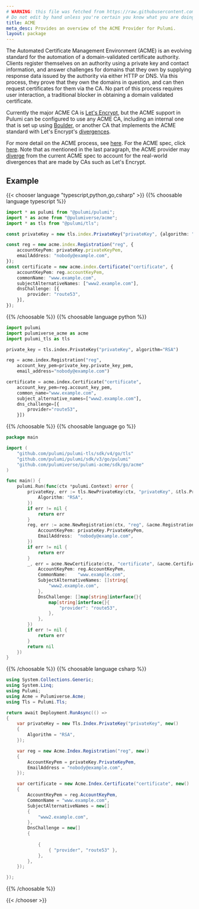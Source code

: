 ```yaml
---
# WARNING: this file was fetched from https://raw.githubusercontent.com/pulumiverse/pulumi-acme/v0.12.0/docs/_index.md
# Do not edit by hand unless you're certain you know what you are doing!
title: ACME
meta_desc: Provides an overview of the ACME Provider for Pulumi.
layout: package
---
```


The Automated Certificate Management Environment (ACME) is an evolving standard
for the automation of a domain-validated certificate authority. Clients register
themselves on an authority using a private key and contact information, and
answer challenges for domains that they own by supplying response data issued by
the authority via either HTTP or DNS. Via this process, they prove that they own
the domains in question, and can then request certificates for them via the CA.
No part of this process requires user interaction, a traditional blocker in
obtaining a domain validated certificate.

Currently the major ACME CA is [Let's Encrypt][lets-encrypt], but the ACME
support in Pulumi can be configured to use any ACME CA, including an
internal one that is set up using [Boulder][boulder-gh], or another CA
that implements the ACME standard with Let's Encrypt's
[divergences][lets-encrypt-divergences].

[lets-encrypt]: https://letsencrypt.org
[boulder-gh]: https://github.com/letsencrypt/boulder
[lets-encrypt-divergences]: https://github.com/letsencrypt/boulder/blob/master/docs/acme-divergences.md

For more detail on the ACME process, see [here][lets-encrypt-how-it-works]. For
the ACME spec, click [here][about-acme]. Note that as mentioned in the last
paragraph, the ACME provider may [diverge][lets-encrypt-divergences] from the
current ACME spec to account for the real-world divergences that are made by
CAs such as Let's Encrypt.

[lets-encrypt-how-it-works]: https://letsencrypt.org/how-it-works/
[about-acme]: https://ietf-wg-acme.github.io/acme/draft-ietf-acme-acme.html

## Example

{{< chooser language "typescript,python,go,csharp" >}}
{{% choosable language typescript %}}

```typescript
import * as pulumi from "@pulumi/pulumi";
import * as acme from "@pulumiverse/acme";
import * as tls from "@pulumi/tls";

const privateKey = new tls.index.PrivateKey("privateKey", {algorithm: "RSA"});

const reg = new acme.index.Registration("reg", {
    accountKeyPem: privateKey.privateKeyPem,
    emailAddress: "nobody@example.com",
});
const certificate = new acme.index.Certificate("certificate", {
    accountKeyPem: reg.accountKeyPem,
    commonName: "www.example.com",
    subjectAlternativeNames: ["www2.example.com"],
    dnsChallenge: [{
        provider: "route53",
    }],
});
```
 
{{% /choosable %}}
{{% choosable language python %}}

```python
import pulumi
import pulumiverse_acme as acme
import pulumi_tls as tls

private_key = tls.index.PrivateKey("privateKey", algorithm="RSA")

reg = acme.index.Registration("reg",
    account_key_pem=private_key.private_key_pem,
    email_address="nobody@example.com")

certificate = acme.index.Certificate("certificate",
    account_key_pem=reg.account_key_pem,
    common_name="www.example.com",
    subject_alternative_names=["www2.example.com"],
    dns_challenge=[{
        provider="route53",
    }])
```

{{% /choosable %}}
{{% choosable language go %}}

```go
package main

import (
	"github.com/pulumi/pulumi-tls/sdk/v4/go/tls"
	"github.com/pulumi/pulumi/sdk/v3/go/pulumi"
	"github.com/pulumiverse/pulumi-acme/sdk/go/acme"
)

func main() {
	pulumi.Run(func(ctx *pulumi.Context) error {
		privateKey, err := tls.NewPrivateKey(ctx, "privateKey", &tls.PrivateKeyArgs{
			Algorithm: "RSA",
		})
		if err != nil {
			return err
		}
		reg, err := acme.NewRegistration(ctx, "reg", &acme.RegistrationArgs{
			AccountKeyPem: privateKey.PrivateKeyPem,
			EmailAddress:  "nobody@example.com",
		})
		if err != nil {
			return err
		}
		_, err = acme.NewCertificate(ctx, "certificate", &acme.CertificateArgs{
			AccountKeyPem: reg.AccountKeyPem,
			CommonName:    "www.example.com",
			SubjectAlternativeNames: []string{
				"www2.example.com",
			},
			DnsChallenge: []map[string]interface{}{
				map[string]interface{}{
					"provider": "route53",
				},
			},
		})
		if err != nil {
			return err
		}
		return nil
	})
}
```

{{% /choosable %}}
{{% choosable language csharp %}}

```csharp
using System.Collections.Generic;
using System.Linq;
using Pulumi;
using Acme = Pulumiverse.Acme;
using Tls = Pulumi.Tls;

return await Deployment.RunAsync(() => 
{
    var privateKey = new Tls.Index.PrivateKey("privateKey", new()
    {
        Algorithm = "RSA",
    });

    var reg = new Acme.Index.Registration("reg", new()
    {
        AccountKeyPem = privateKey.PrivateKeyPem,
        EmailAddress = "nobody@example.com",
    });

    var certificate = new Acme.Index.Certificate("certificate", new()
    {
        AccountKeyPem = reg.AccountKeyPem,
        CommonName = "www.example.com",
        SubjectAlternativeNames = new[]
        {
            "www2.example.com",
        },
        DnsChallenge = new[]
        {
            
            {
                { "provider", "route53" },
            },
        },
    });

});
```

{{% /choosable %}}

{{< /chooser >}}
